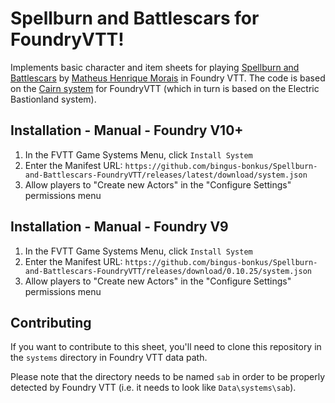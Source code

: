 # Spellburn and Battlescars for FoundryVTT!

Implements basic character and item sheets for playing [Spellburn and Battlescars](https://xenio-in-a-bottle.itch.io/sab) by [Matheus Henrique Morais](https://twitter.com/Xenio_1) in Foundry VTT.
The code is based on the [Cairn system](https://github.com/yochaigal/Cairn-FoundryVTT/) for FoundryVTT (which in turn is based on the Electric Bastionland system).

## Installation - Manual - Foundry V10+

1. In the FVTT Game Systems Menu, click `Install System`
2. Enter the Manifest URL: `https://github.com/bingus-bonkus/Spellburn-and-Battlescars-FoundryVTT/releases/latest/download/system.json`
3. Allow players to "Create new Actors" in the "Configure Settings" permissions menu

## Installation - Manual - Foundry V9

1. In the FVTT Game Systems Menu, click `Install System`
2. Enter the Manifest URL: `https://github.com/bingus-bonkus/Spellburn-and-Battlescars-FoundryVTT/releases/download/0.10.25/system.json`
3. Allow players to "Create new Actors" in the "Configure Settings" permissions menu

## Contributing

If you want to contribute to this sheet, you'll need to clone this repository in the `systems` directory in Foundry VTT data path.

Please note that the directory needs to be named `sab` in order to be properly detected by Foundry VTT (i.e. it needs to look like `Data\systems\sab`).
